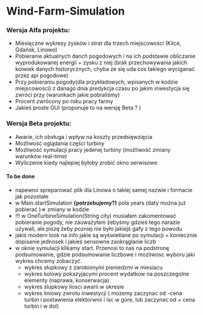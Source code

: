 # Wind-Farm-Simulation


### Wersja Alfa projektu:
 * Miesięczne wykresy zysków i strat dla trzech miejscowości (Kilce, Gdańsk, Linowo)
 * Pobieranie aktualnych danch pogodowych i na ich podstawie obliczanie wyprodukowanej energii + zysku z niej (brak przechowywania jakich kolwiek danych historycznych, chyba że się uda cos takiego wyciganać przez api pogodowe)
 * Przy pobieraniu pogody(dla przykładowych, wpisanych w kodzie miejscowości) z danago dnia predykcja czasu po jakim inwestycja się zwróci przy (warunkach jakie pobraliśmy)
 * Procent zwrócony po roku pracy farmy
 * Jakieś proste GUI (proponuje to na wersję Beta ? )
 
 
### Wersja Beta projektu: 
 * Awarie, ich obsługa i wpływ na koszty przedsięwzięcia
 * Możliwość oglądania części turbiny
 * Mozliwość symulacji pracy jedenej turbiny (możliwość zmiany warunków real-time)
 * Wyliczenie kiedy najlepiej byłoby zrobić okno serwisowe
 
 #### To be done
 - napewno spreparować plik dla Linowa o takiej samej nazwie i formacie jak pozostałe
 - w Main.startSimulation **(potrzebujemy?)** pola years (daty można już pobierać )=> zmiany w kodzie 
 - !!! w OneTurbineSimulation(String city) musiałam zakomentować pobieranie pogody, nie zauważyłam żebyśmy gdzieś tego narazie używali, ale piszę żeby pozniej nie było jakiejś gafy z tego powodu
 - jakiś modern look na info jakie są wyświetlane po symulacji + koniecznie dopisanie jednosek i jakieś sensowne zaokrąglanie liczb
 - w oknie symulacji klikamy start. Przenosi to nas na podstronę podsumowanie, gdzie podsumowanie liczbowe i mozliwosc wyboru jaki wykres chcemy zobaczyć.
     - wykres słupkowy z zarobionymi pieniedzmi w miesiacu
     - wykres kolowy pokazyjacymi procent wydatkow na poszczegolne elementy (naprawa, konserwacja)
     - wykres slupkowy ilosci awarii w okresie
     - wykres liniowy zwrotu inwestycji ( mozemy zaczynac od -cena turbin i postawienia elektorwnii i isc w gore, lub zaczynac od + cena turbin i w dol)
     
 
